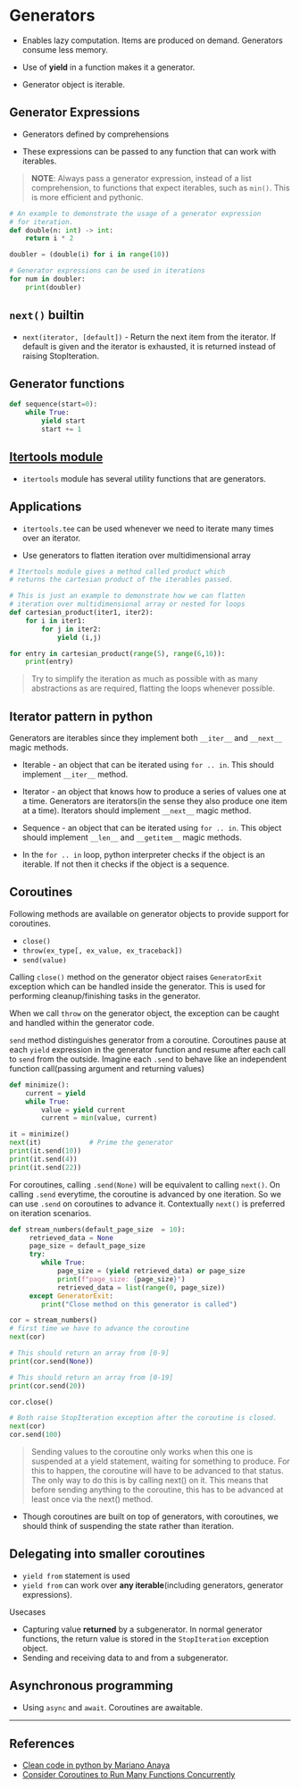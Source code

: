 # Generators

* Enables lazy computation. Items are produced on demand. Generators consume less memory.

* Use of **yield** in a function makes it a generator.

* Generator object is iterable.

## Generator Expressions

* Generators defined by comprehensions

* These expressions can be passed to any function that can work with iterables.

> **NOTE**: Always pass a generator expression, instead of a list comprehension, to functions that expect iterables, such as `min()`. This is more efficient and pythonic.

```Python
# An example to demonstrate the usage of a generator expression
# for iteration.
def double(n: int) -> int:
    return i * 2

doubler = (double(i) for i in range(10))

# Generator expressions can be used in iterations
for num in doubler:
    print(doubler)
```

## `next()` builtin

* `next(iterator, [default])` - Return the next item from the iterator. If default is given and the iterator is exhausted, it is returned instead of raising StopIteration.

## Generator functions

```Python
def sequence(start=0):
    while True:
        yield start
        start += 1
```

## [Itertools module](../misc/functional_programming_python.md)

* `itertools` module has several utility functions that are generators.

## Applications

* `itertools.tee` can be used whenever we need to iterate many times over an iterator.

* Use generators to flatten iteration over multidimensional array

```Python
# Itertools module gives a method called product which
# returns the cartesian product of the iterables passed.

# This is just an example to demonstrate how we can flatten
# iteration over multidimensional array or nested for loops
def cartesian_product(iter1, iter2):
    for i in iter1:
        for j in iter2:
            yield (i,j)

for entry in cartesian_product(range(5), range(6,10)):
    print(entry)
```

> Try to simplify the iteration as much as possible with as many abstractions as are required, flatting the loops whenever possible.

## Iterator pattern in python

Generators are iterables since they implement both `__iter__` and `__next__` magic methods.

* Iterable - an object that can be iterated using `for .. in`. This should implement `__iter__` method.
* Iterator - an object that knows how to produce a series of values one at a time. Generators are iterators(in the sense they also produce one item at a time). Iterators should implement `__next__` magic method.
* Sequence - an object that can be iterated using `for .. in`. This object should implement `__len__` and `__getitem__` magic methods.

* In the `for .. in` loop, python interpreter checks if the object is an iterable. If not then it checks if the object is a sequence.

## Coroutines

Following methods are available on generator objects to provide support for coroutines.

* `close()`
* `throw(ex_type[, ex_value, ex_traceback])`
* `send(value)`

Calling `close()` method on the generator object raises `GeneratorExit` exception which can be handled inside the generator. This is used for performing cleanup/finishing tasks in the generator.

When we call `throw` on the generator object, the exception can be caught and handled within the generator code.

`send` method distinguishes generator from a coroutine. Coroutines pause at each `yield` expression in the generator function and resume after each call to `send` from the outside. Imagine each `.send` to behave like an independent function call(passing argument and returning values)

```Python
def minimize():
    current = yield
    while True:
        value = yield current
        current = min(value, current)

it = minimize()
next(it)            # Prime the generator
print(it.send(10))
print(it.send(4))
print(it.send(22))
```

For coroutines, calling `.send(None)` will be equivalent to calling `next()`. On calling `.send`  everytime, the coroutine is advanced by one iteration. So we can use `.send` on coroutines to advance it. Contextually `next()` is preferred on iteration scenarios.

```Python
def stream_numbers(default_page_size  = 10):
     retrieved_data = None
     page_size = default_page_size
     try:
        while True:
            page_size = (yield retrieved_data) or page_size
            print(f"page_size: {page_size}")
            retrieved_data = list(range(0, page_size))
     except GeneratorExit:
        print("Close method on this generator is called")

cor = stream_numbers()
# first time we have to advance the coroutine
next(cor)

# This should return an array from [0-9]
print(cor.send(None))

# This should return an array from [0-19]
print(cor.send(20))

cor.close()

# Both raise StopIteration exception after the coroutine is closed.
next(cor)
cor.send(100)
```

>Sending values to the coroutine only works when this one is suspended at a yield statement, waiting for something to produce. For this to happen, the coroutine will have to be advanced to that status. The only way to do this is by calling next() on it. This means that before sending anything to the coroutine, this has to be advanced at least once via the next() method.

* Though coroutines are built on top of generators, with coroutines, we should think of suspending the state rather than iteration.

## Delegating into smaller coroutines

* `yield from` statement is used
* `yield from` can work over **any iterable**(including generators, generator expressions).

Usecases

* Capturing value **returned** by a subgenerator. In normal generator functions, the return value is stored in the `StopIteration` exception object.
* Sending and receiving data to and from a subgenerator.

## Asynchronous programming

* Using `async` and `await`. Coroutines are awaitable.

---

## References

* [Clean code in python by Mariano Anaya](https://www.oreilly.com/library/view/clean-code-in/9781788835831/)
* [Consider Coroutines to Run Many Functions Concurrently](https://effectivepython.com/2015/03/10/consider-coroutines-to-run-many-functions-concurrently)
